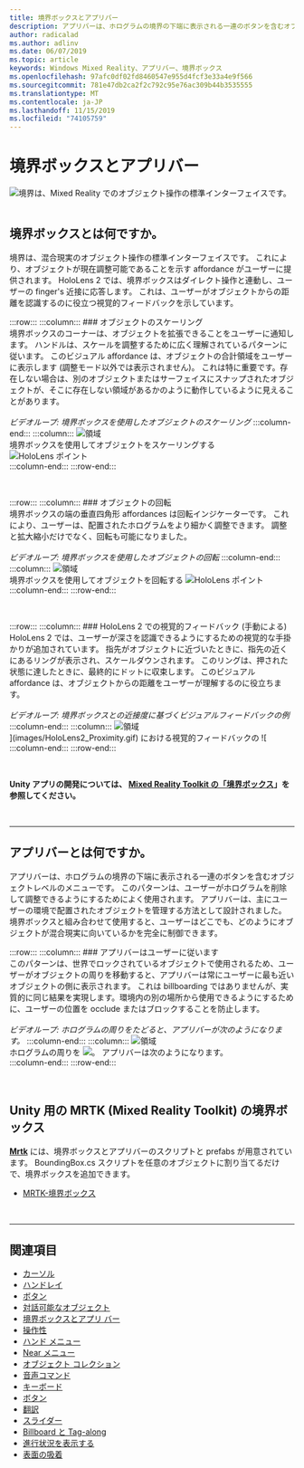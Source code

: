 ```yaml
---
title: 境界ボックスとアプリバー
description: アプリバーは、ホログラムの境界の下端に表示される一連のボタンを含むオブジェクトレベルのメニューです。
author: radicalad
ms.author: adlinv
ms.date: 06/07/2019
ms.topic: article
keywords: Windows Mixed Reality、アプリバー、境界ボックス
ms.openlocfilehash: 97afc0df02fd8460547e955d4fcf3e33a4e9f566
ms.sourcegitcommit: 781e47db2ca2f2c792c95e76ac309b44b3535555
ms.translationtype: MT
ms.contentlocale: ja-JP
ms.lasthandoff: 11/15/2019
ms.locfileid: "74105759"
---
```

# <a name="bounding-box-and-app-bar"></a>境界ボックスとアプリバー
![境界は、Mixed Reality でのオブジェクト操作の標準インターフェイスです。](images/640px-boundingbox-hero.jpg)<br>
<br>

## <a name="what-is-the-bounding-box"></a>境界ボックスとは何ですか。

境界は、混合現実のオブジェクト操作の標準インターフェイスです。 これにより、オブジェクトが現在調整可能であることを示す affordance がユーザーに提供されます。 HoloLens 2 では、境界ボックスはダイレクト操作と連動し、ユーザーの finger's 近接に応答します。 これは、ユーザーがオブジェクトからの距離を認識するのに役立つ視覚的フィードバックを示しています。

:::row:::
    :::column:::
        ### <a name="scaling-an-objectbr"></a>オブジェクトのスケーリング<br>
        境界ボックスのコーナーは、オブジェクトを拡張できることをユーザーに通知します。 ハンドルは、スケールを調整するために広く理解されているパターンに従います。 このビジュアル affordance は、オブジェクトの合計領域をユーザーに表示します (調整モード以外では表示されません)。 これは特に重要です。存在しない場合は、別のオブジェクトまたはサーフェイスにスナップされたオブジェクトが、そこに存在しない領域があるかのように動作しているように見えることがあります。<br>
        <br>
        *ビデオループ: 境界ボックスを使用したオブジェクトのスケーリング*
    :::column-end:::
        :::column:::
        ![領域](images/spacer-20x582.png)<br>
       境界ボックスを使用してオブジェクトをスケーリングする ![HoloLens ポイント](images/HoloLens2_BoundingBox.gif)<br>
    :::column-end:::
:::row-end:::

<br>

:::row:::
    :::column:::
        ### <a name="rotating-an-objectbr"></a>オブジェクトの回転<br>
        境界ボックスの端の垂直四角形 affordances は回転インジケーターです。 これにより、ユーザーは、配置されたホログラムをより細かく調整できます。 調整と拡大縮小だけでなく、回転も可能になりました。<br>
        <br>
        *ビデオループ: 境界ボックスを使用したオブジェクトの回転*
    :::column-end:::
        :::column:::
        ![領域](images/spacer-20x582.png)<br>
       境界ボックスを使用してオブジェクトを回転する ![HoloLens ポイント](images/HoloLens2_BoundingBox_Rotate.gif)<br>
    :::column-end:::
:::row-end:::

<br>

:::row:::
    :::column:::
        ### <a name="visual-feedback-on-hand-proximity-on-hololens-2br"></a>HoloLens 2 での視覚的フィードバック (手動による)<br>
        HoloLens 2 では、ユーザーが深さを認識できるようにするための視覚的な手掛かりが追加されています。 指先がオブジェクトに近づいたときに、指先の近くにあるリングが表示され、スケールダウンされます。 このリングは、押された状態に達したときに、最終的にドットに収束します。 このビジュアル affordance は、オブジェクトからの距離をユーザーが理解するのに役立ちます。<br>
        <br>
        *ビデオループ: 境界ボックスとの近接度に基づくビジュアルフィードバックの例*
    :::column-end:::
        :::column:::
        ![領域](images/spacer-20x582.png)<br>
       ](images/HoloLens2_Proximity.gif) における視覚的フィードバックの ![<br>
    :::column-end:::
:::row-end:::

<br>

**Unity アプリの開発については、 [Mixed Reality Toolkit の「境界ボックス](https://microsoft.github.io/MixedRealityToolkit-Unity/Documentation/README_BoundingBox.html)」を参照してください。**

<br>

---

## <a name="what-is-the-app-bar"></a>アプリバーとは何ですか。

アプリバーは、ホログラムの境界の下端に表示される一連のボタンを含むオブジェクトレベルのメニューです。 このパターンは、ユーザーがホログラムを削除して調整できるようにするためによく使用されます。 アプリバーは、主にユーザーの環境で配置されたオブジェクトを管理する方法として設計されました。 境界ボックスと組み合わせて使用すると、ユーザーはどこでも、どのようにオブジェクトが混合現実に向いているかを完全に制御できます。

:::row:::
    :::column:::
        ### <a name="the-app-bar-follows-the-userbr"></a>アプリバーはユーザーに従います<br>
        このパターンは、世界でロックされているオブジェクトで使用されるため、ユーザーがオブジェクトの周りを移動すると、アプリバーは常にユーザーに最も近いオブジェクトの側に表示されます。 これは billboarding ではありませんが、実質的に同じ結果を実現します。環境内の別の場所から使用できるようにするために、ユーザーの位置を occlude またはブロックすることを防止します。 <br>
        <br>
        *ビデオループ: ホログラムの周りをたどると、アプリバーが次のようになります。*
    :::column-end:::
        :::column:::
        ![領域](images/spacer-20x582.png)<br>
       ホログラムの周りを ![。 アプリバーは次のようになります。](images/HoloLens2_AppBarFollowing.gif)<br>
    :::column-end:::
:::row-end:::

<br>


## <a name="bounding-box-in-mrtkmixed-reality-toolkit-for-unity"></a>Unity 用の MRTK (Mixed Reality Toolkit) の境界ボックス
**[Mrtk](https://github.com/Microsoft/MixedRealityToolkit-Unity)** には、境界ボックスとアプリバーのスクリプトと prefabs が用意されています。 BoundingBox.cs スクリプトを任意のオブジェクトに割り当てるだけで、境界ボックスを追加できます。

* [MRTK-境界ボックス](https://microsoft.github.io/MixedRealityToolkit-Unity/Documentation/README_BoundingBox.html)


<br>

---


## <a name="see-also"></a>関連項目

* [カーソル](cursors.md)
* [ハンドレイ](point-and-commit.md)
* [ボタン](button.md)
* [対話可能なオブジェクト](interactable-object.md)
* [境界ボックスとアプリ バー](app-bar-and-bounding-box.md)
* [操作性](direct-manipulation.md)
* [ハンド メニュー](hand-menu.md)
* [Near メニュー](near-menu.md)
* [オブジェクト コレクション](object-collection.md)
* [音声コマンド](voice-input.md)
* [キーボード](keyboard.md)
* [ボタン](tooltip.md)
* [翻訳](slate.md)
* [スライダー](slider.md)
* [Billboard と Tag-along](billboarding-and-tag-along.md)
* [進行状況を表示する](progress.md)
* [表面の吸着](surface-magnetism.md)